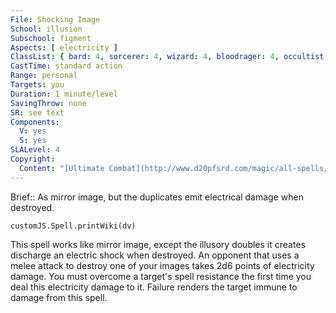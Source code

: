 ```yaml
---
File: Shocking Image
School: illusion
Subschool: figment
Aspects: [ electricity ]
ClassList: { bard: 4, sorcerer: 4, wizard: 4, bloodrager: 4, occultist: 4, mesmerist: 4 }
CastTime: standard action
Range: personal
Targets: you
Duration: 1 minute/level
SavingThrow: none
SR: see text
Components:
  V: yes
  S: yes
SLALevel: 4
Copyright:
  Content: "[Ultimate Combat](http://www.d20pfsrd.com/magic/all-spells/s/shocking-image)"
---
```

Brief:: As mirror image, but the duplicates emit electrical damage when destroyed.

```dataviewjs
customJS.Spell.printWiki(dv)
```

This spell works like mirror image, except the illusory doubles it creates discharge an electric shock when destroyed. An opponent that uses a melee attack to destroy one of your images takes 2d6 points of electricity damage. You must overcome a target's spell resistance the first time you deal this electricity damage to it. Failure renders the target immune to damage from this spell.
